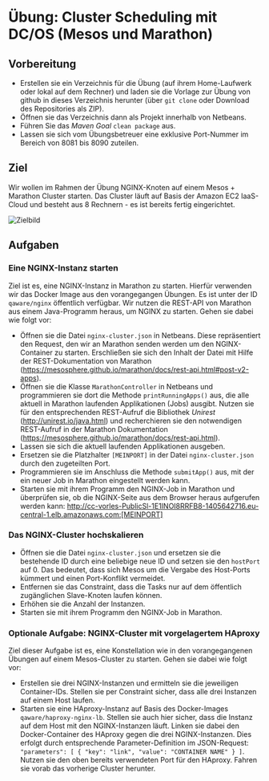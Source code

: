 # Übung: Cluster Scheduling mit DC/OS (Mesos und Marathon)

## Vorbereitung
* Erstellen sie ein Verzeichnis für die Übung (auf ihrem Home-Laufwerk oder lokal auf dem Rechner) und laden sie die Vorlage zur Übung von github in dieses Verzeichnis herunter (über `git clone` oder Download des Repositories als ZIP).
* Öffnen sie das Verzeichnis dann als Projekt innerhalb von Netbeans.
* Führen Sie das *Maven Goal* `clean package` aus.
* Lassen sie sich vom Übungsbetreuer eine exklusive Port-Nummer im Bereich von 8081 bis 8090 zuteilen.

## Ziel
Wir wollen im Rahmen der Übung NGINX-Knoten auf einem Mesos + Marathon Cluster starten. Das Cluster läuft auf Basis der Amazon EC2 IaaS-Cloud und besteht aus 8 Rechnern - es ist bereits fertig eingerichtet.

![Zielbild](ziel.png)

## Aufgaben
### Eine NGINX-Instanz starten
Ziel ist es, eine NGINX-Instanz in Marathon zu starten. Hierfür verwenden wir das Docker Image aus den vorangegangen Übungen. Es ist unter der ID `qaware/nginx` öffentlich verfügbar. Wir nutzen die REST-API von Marathon aus einem Java-Programm heraus, um NGINX zu starten. Gehen sie dabei wie folgt vor:
* Öffnen sie die Datei `nginx-cluster.json` in Netbeans. Diese repräsentiert den Request, den wir an Marathon senden werden um den NGINX-Container zu starten. Erschließen sie sich den Inhalt der Datei mit Hilfe der REST-Dokumentation von Marathon (https://mesosphere.github.io/marathon/docs/rest-api.html#post-v2-apps).
* Öffnen sie die Klasse `MarathonController` in Netbeans und programmieren sie dort die Methode `printRunningApps()` aus, die alle aktuell in Marathon laufenden Applikationen (Jobs) ausgibt. Nutzen sie für den entsprechenden REST-Aufruf die Bibliothek *Unirest* (http://unirest.io/java.html) und recherchieren sie den notwendigen REST-Aufruf in der Marathon Dokumentation (https://mesosphere.github.io/marathon/docs/rest-api.html).
* Lassen sie sich die aktuell laufenden Applikationen ausgeben.
* Ersetzen sie die Platzhalter `[MEINPORT]` in der Datei `nginx-cluster.json` durch den zugeteilten Port.
* Programmieren sie im Anschluss die Methode `submitApp()` aus, mit der ein neuer Job in Marathon eingestellt werden kann.
* Starten sie mit ihrem Programm den NGINX-Job in Marathon und überprüfen sie, ob die NGINX-Seite aus dem Browser heraus aufgerufen werden kann: http://cc-vorles-PublicSl-1E1INOI8RRFB8-1405642716.eu-central-1.elb.amazonaws.com:[MEINPORT]

### Das NGINX-Cluster hochskalieren
* Öffnen sie die Datei `nginx-cluster.json` und ersetzen sie die bestehende ID durch eine beliebige neue ID und setzen sie den `hostPort` auf 0. Das bedeutet, dass sich Mesos um die Vergabe des Host-Ports kümmert und einen Port-Konflikt vermeidet.
* Entfernen sie das Constraint, dass die Tasks nur auf dem öffentlich zugänglichen Slave-Knoten laufen können.
* Erhöhen sie die Anzahl der Instanzen.
* Starten sie mit ihrem Programm den NGINX-Job in Marathon.

### Optionale Aufgabe: NGINX-Cluster mit vorgelagertem HAproxy
Ziel dieser Aufgabe ist es, eine Konstellation wie in den vorangegangenen Übungen auf einem Mesos-Cluster zu starten. Gehen sie dabei wie folgt vor:
* Erstellen sie drei NGINX-Instanzen und ermitteln sie die jeweiligen Container-IDs. Stellen sie per Constraint sicher, dass alle drei Instanzen auf einem Host laufen.
* Starten sie eine HAproxy-Instanz auf Basis des Docker-Images `qaware/haproxy-nginx-lb`. Stellen sie auch hier sicher, dass die Instanz auf dem Host mit den NGINX-Instanzen läuft. Linken sie dabei den Docker-Container des HAproxy gegen die drei NGINX-Instanzen. Dies erfolgt durch entsprechende Parameter-Definition im JSON-Request: `"parameters": [ { "key": "link", "value": "CONTAINER NAME" } ]`. Nutzen sie den oben bereits verwendeten Port für den HAproxy. Fahren sie vorab das vorherige Cluster herunter.
